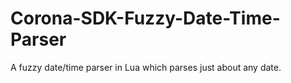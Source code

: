 Corona-SDK-Fuzzy-Date-Time-Parser
=================================

A fuzzy date/time parser in Lua which parses just about any date. 
